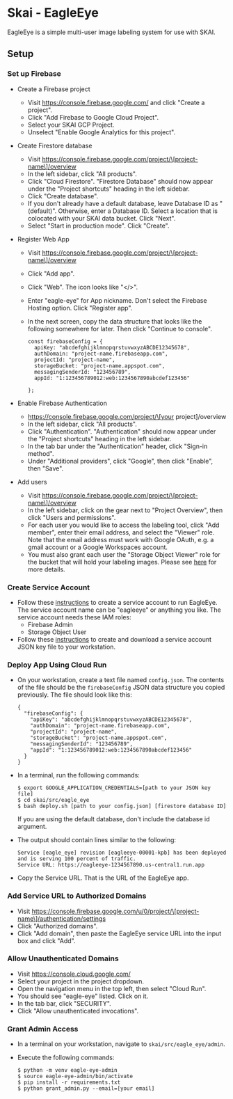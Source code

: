 # Skai - EagleEye

EagleEye is a simple multi-user image labeling system for use with SKAI.

## Setup

### Set up Firebase
- Create a Firebase project
  - Visit https://console.firebase.google.com/ and click "Create a project".
  - Click "Add Firebase to Google Cloud Project".
  - Select your SKAI GCP Project.
  - Unselect "Enable Google Analytics for this project".
- Create Firestore database
  - Visit https://console.firebase.google.com/project/\[project-name\]/overview
  - In the left sidebar, click "All products".
  - Click "Cloud Firestore". "Firestore Database" should now appear under the
    "Project shortcuts" heading in the left sidebar.
  - Click "Create database".
  - If you don't already have a default database, leave Database ID as
    "(default)". Otherwise, enter a Database ID. Select a location that is
    colocated with your SKAI data bucket. Click "Next".
  - Select "Start in production mode". Click "Create".
- Register Web App
  - Visit https://console.firebase.google.com/project/\[project-name\]/overview
  - Click "Add app".
  - Click "Web". The icon looks like "</>".
  - Enter "eagle-eye" for App nickname. Don't select the Firebase Hosting
    option. Click "Register app".
  - In the next screen, copy the data structure that looks like the following
    somewhere for later. Then click "Continue to console".

    ```
    const firebaseConfig = {
      apiKey: "abcdefghijklmnopqrstuvwxyzABCDE12345678",
      authDomain: "project-name.firebaseapp.com",
      projectId: "project-name",
      storageBucket: "project-name.appspot.com",
      messagingSenderId: "123456789",
      appId: "1:123456789012:web:1234567890abcdef123456"

    };
    ```

- Enable Firebase Authentication
  - https://console.firebase.google.com/project/\[your project\]/overview
  - In the left sidebar, click "All products".
  - Click "Authentication". "Authentication" should now appear under the
    "Project shortcuts" heading in the left sidebar.
  - In the tab bar under the "Authentication" header, click "Sign-in method".
  - Under "Additional providers", click "Google", then click "Enable", then
    "Save".
- Add users
  - Visit https://console.firebase.google.com/project/\[project-name\]/overview
  - In the left sidebar, click on the gear next to "Project Overview", then
    click "Users and permissions".
  - For each user you would like to access the labeling tool, click
    "Add member", enter their email address, and select the "Viewer" role.
    Note that the email address must work with Google OAuth, e.g. a gmail
    account or a Google Workspaces account.
  - You must also grant each user the "Storage Object Viewer" role for the
    bucket that will hold your labeling images. Please see
    [here](https://cloud.google.com/storage/docs/access-control/iam-permissions)
    for more details.

### Create Service Account
- Follow these
  [instructions](https://cloud.google.com/iam/docs/service-account-overview)
  to create a service account to run EagleEye. The service account name can be
  "eagleeye" or anything you like. The service account needs these IAM roles:
  - Firebase Admin
  - Storage Object User
- Follow these
  [instructions](https://cloud.google.com/iam/docs/keys-create-delete)
  to create and download a service account JSON key file to your workstation.

### Deploy App Using Cloud Run
- On your workstation, create a text file named `config.json`. The contents of
  the file should be the `firebaseConfig` JSON data structure you copied
  previously. The file should look like this:

  ```
  {
    "firebaseConfig": {
      "apiKey": "abcdefghijklmnopqrstuvwxyzABCDE12345678",
      "authDomain": "project-name.firebaseapp.com",
      "projectId": "project-name",
      "storageBucket": "project-name.appspot.com",
      "messagingSenderId": "123456789",
      "appId": "1:123456789012:web:1234567890abcdef123456"
    }
  }
  ```

- In a terminal, run the following commands:

  ```
  $ export GOOGLE_APPLICATION_CREDENTIALS=[path to your JSON key file]
  $ cd skai/src/eagle_eye
  $ bash deploy.sh [path to your config.json] [firestore database ID]
  ```
  If you are using the default database, don't include the database id argument.

- The output should contain lines similar to the following:

  ```
  Service [eagle_eye] revision [eagleeye-00001-kpb] has been deployed and is serving 100 percent of traffic.
  Service URL: https://eagleeye-1234567890.us-central1.run.app
  ```

- Copy the Service URL. That is the URL of the EagleEye app.

### Add Service URL to Authorized Domains
- Visit https://console.firebase.google.com/u/0/project/\[project-name\]/authentication/settings
- Click "Authorized domains".
- Click "Add domain", then paste the EagleEye service URL into the input box and
  click "Add".

### Allow Unauthenticated Domains
- Visit https://console.cloud.google.com/
- Select your project in the project dropdown.
- Open the navigation menu in the top left, then select "Cloud Run".
- You should see "eagle-eye" listed. Click on it.
- In the tab bar, click "SECURITY".
- Click "Allow unauthenticated invocations".

### Grant Admin Access
- In a terminal on your workstation, navigate to `skai/src/eagle_eye/admin`.
- Execute the following commands:

  ```
  $ python -m venv eagle-eye-admin
  $ source eagle-eye-admin/bin/activate
  $ pip install -r requirements.txt
  $ python grant_admin.py --email=[your email]
  ```
